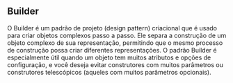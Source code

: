 ## Builder

O Builder é um padrão de projeto (design pattern) criacional que é usado para criar objetos complexos passo a passo. Ele separa a construção de um objeto complexo de sua representação, permitindo que o mesmo processo de construção possa criar diferentes representações. O padrão Builder é especialmente útil quando um objeto tem muitos atributos e opções de configuração, e você deseja evitar construtores com muitos parâmetros ou construtores telescópicos (aqueles com muitos parâmetros opcionais).
